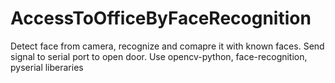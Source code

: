 # AccessToOfficeByFaceRecognition
Detect face from camera, recognize and comapre it with known faces. Send signal to serial port to open door.
Use opencv-python, face-recognition, pyserial liberaries 

